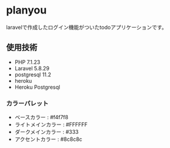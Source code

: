 # planyou
laravelで作成したログイン機能がついたtodoアプリケーションです。

## 使用技術
* PHP  7.1.23
* Laravel 5.8.29
* postgresql 11.2
* heroku 
* Heroku Postgresql 

### カラーパレット
* ベースカラー : #f4f7f8
* ライトメインカラー : #FFFFFF
* ダークメインカラー : #333
* アクセントカラー : #8c8c8c	

